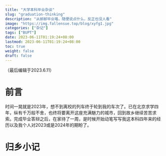 ```yaml
---
title: "大学本科毕业杂谈"
slug: "graduation-thinking"
description: "从邮邮毕业咯，随便说点什么，反正也没人看"
image: "https://img.fallensue.top/blog/xyfg1.jpg"
categories: ["杂记"]
tags: ["BUPT"]
date: 2023-06-11T01:19:24+08:00
lastmod: 2023-06-11T01:19:24+08:00
toc: true
weight: false
draft: false
---
```


（最后编辑于2023.6.11）

# 前言

时间一晃就是2023年，想不到离校的列车终于轮到我的车次了。已在北京求学四年，纵有千万般不舍，也终将要离开这座充满魅力的城市，回到故乡继续苦苦求索。完成毕业答辩之后，在家待了一周，是时候开始动笔写写我这本科四年来的经历以及我个人对2023或是2024年的期盼了。

# 归乡小记

